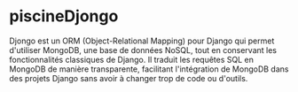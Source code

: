# piscineDjongo
Djongo est un ORM (Object-Relational Mapping) pour Django qui permet d'utiliser MongoDB, une base de données NoSQL, tout en conservant les fonctionnalités classiques de Django. Il traduit les requêtes SQL en MongoDB de manière transparente, facilitant l'intégration de MongoDB dans des projets Django sans avoir à changer trop de code ou d'outils.
